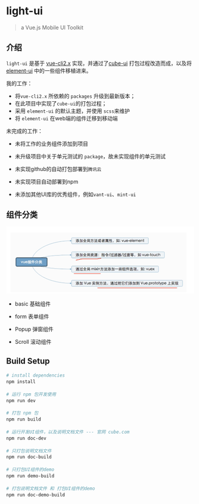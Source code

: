 # light-ui

> a Vue.js Mobile UI Toolkit

## 介绍

`light-ui` 是基于 [vue-cli2.x](https://cli.vuejs.org/zh/guide/cli-service.html) 实现，并通过了[cube-ui](https://didi.github.io/cube-ui/#/zh-CN) 打包过程改造而成，以及将 [element-ui](https://element.eleme.cn/#/zh-CN) 中的一些组件移植进来。

我的工作：

+ 将`vue-cli2.x` 所依赖的 `packages` 升级到最新版本；
+ 在此项目中实现了`cube-ui`的打包过程；
+ 采用 `element-ui` 的默认主题，并使用 `scss`来维护
+ 将 `element-ui` 在web端的组件迁移到移动端

未完成的工作：

+ 未将工作的业务组件添加到项目

+ 未升级项目中关于单元测试的 `package`，故未实现组件的单元测试
+ 未实现github的自动打包部署到`腾讯云`
+ 未实现项目自动部署到npm
+ 未添加其他UI库的优秀组件，例如`vant-ui`、`mint-ui`

## 组件分类

![component](README/component.png)

+ basic 基础组件

+ form 表单组件

+ Popup 弹窗组件

+ Scroll 滚动组件

## Build Setup

``` bash
# install dependencies
npm install

# 运行 npm 包开发使用
npm run dev

# 打包 npm 包
npm run build

# 运行开发UI组件，以及说明文档文件 --- 官网 cube.com
npm run doc-dev

# 只打包说明文档文件
npm run doc-build

# 只打包UI组件的demo
npm run demo-build

# 打包说明文档文件 和 打包UI组件的demo
npm run doc-demo-build
```

